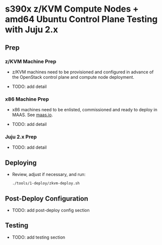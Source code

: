 # s390x z/KVM Compute Nodes + amd64 Ubuntu Control Plane Testing with Juju 2.x

## Prep

### z/KVM Machine Prep

* z/KVM machines need to be provisioned and configured in advance of the
  OpenStack control plane and compute node deployment.

* TODO: add detail

### x86 Machine Prep

* x86 machines need to be enlisted, commissioned and ready to deploy in
  MAAS.  See [maas.io](maas.io).

* TODO: add detail

### Juju 2.x Prep

* TODO: add detail

## Deploying 

 - Review, adjust if necessary, and run:

    ```sh
    ./tools/1-deploy/zkvm-deploy.sh
    ```

## Post-Deploy Configuration

* TODO: add post-deploy config section

## Testing

* TODO: add testing section
